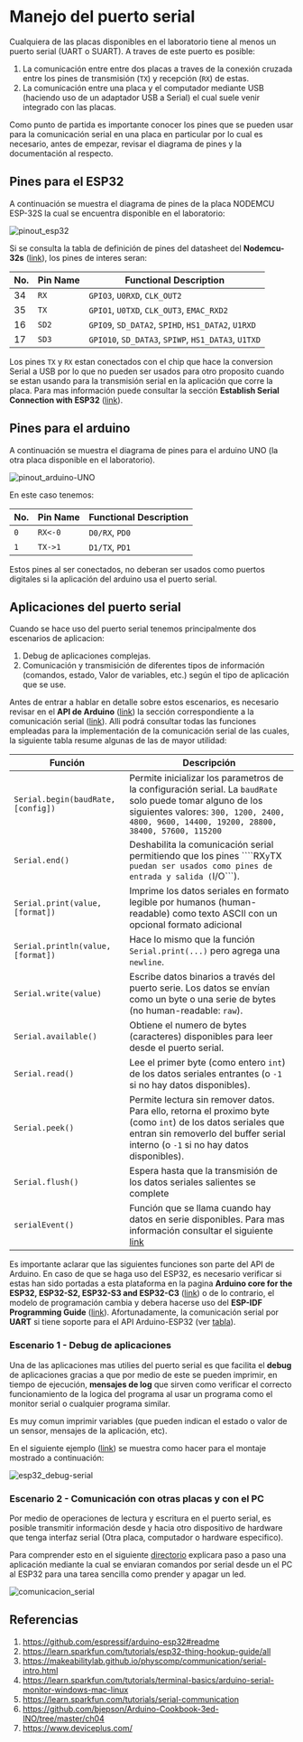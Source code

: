 # Manejo del puerto serial

Cualquiera de las placas disponibles en el laboratorio tiene al menos un puerto serial (UART o SUART). A traves de este puerto es posible: 
1. La comunicación entre entre dos placas a traves de la conexión cruzada entre los pines de transmisión (```TX```) y recepción (```RX```) de estas. 
2. La comunicación entre una placa y el computador mediante USB (haciendo uso de un adaptador USB a Serial) el cual suele venir integrado con las placas.

Como punto de partida es importante conocer los pines que se pueden usar para la comunicación serial en una placa en particular por lo cual es necesario, antes de empezar, revisar el diagrama de pines y la documentación al respecto.

## Pines para el ESP32

A continuación se muestra el diagrama de pines de la placa NODEMCU ESP-32S la cual se encuentra disponible en el laboratorio:

![pinout_esp32](nodemcu_32s_pin.png)

Si se consulta la tabla de definición de pines del datasheet del **Nodemcu-32s** ([link](https://docs.ai-thinker.com/_media/esp32/docs/nodemcu-32s_product_specification.pdf)), los pines de interes seran:

|No.| Pin Name |Functional Description|
|---|---|---|
|34 |```RX```|```GPIO3```, ```U0RXD```, ```CLK_OUT2```|
|35 |```TX```|```GPIO1```, ```U0TXD```, ```CLK_OUT3```, ```EMAC_RXD2```|
|16 |```SD2```|```GPIO9```, ```SD_DATA2```, ```SPIHD```, ```HS1_DATA2```, ```U1RXD```|
|17 |```SD3```|```GPIO10```, ```SD_DATA3```, ```SPIWP```, ```HS1_DATA3```, ```U1TXD```|

Los pines ```TX``` y ```RX``` estan conectados con el chip que hace la conversion Serial a USB por lo que no pueden ser usados para otro proposito cuando se estan usando para la transmisión serial en la aplicación que corre la placa. Para mas información puede consultar la sección **Establish Serial Connection with ESP32** ([link](https://docs.espressif.com/projects/esp-idf/en/stable/esp32/get-started/establish-serial-connection.html)).

## Pines para el arduino

A continuación se muestra el diagrama de pines para el arduino UNO (la otra placa disponible en el laboratorio).

![pinout_arduino-UNO](Pinout-UNOrev3_latest.png)

En este caso tenemos:

|No.| Pin Name |Functional Description|
|---|---|---|
|```0```|```RX<-0``` |```D0/RX```, ```PD0```|
|```1``` |```TX->1``` |```D1/TX```, ```PD1```|

Estos pines al ser conectados, no deberan ser usados como puertos digitales si la aplicación del arduino usa el puerto serial.

## Aplicaciones del puerto serial

Cuando se hace uso del puerto serial tenemos principalmente dos escenarios de aplicacion:
1. Debug de aplicaciones complejas.
2. Comunicación y transmisición de diferentes tipos de información (comandos, estado, Valor de variables, etc.) según el tipo de aplicación que se use.

Antes de entrar a hablar en detalle sobre estos escenarios, es necesario revisar en el **API de Arduino** ([link](https://www.arduino.cc/reference/en/)) la sección correspondiente a la comunicación serial ([link](https://www.arduino.cc/reference/en/language/functions/communication/serial/)). Alli podrá consultar todas las funciones empleadas para la implementación de la comunicación serial de las cuales, la siguiente tabla resume algunas de las de mayor utilidad:

|Función|Descripción|
|---|---|
|```Serial.begin(baudRate, [config])```|Permite inicializar los parametros de la configuración serial. La ```baudRate``` solo puede tomar alguno de los siguientes valores: ```300, 1200, 2400, 4800, 9600, 14400, 19200, 28800,  38400, 57600, 115200```|
|```Serial.end()```| Deshabilita la comunicación serial permitiendo que los pines ````RX``` y ```TX``` puedan ser usados como pines de entrada y salida (```I/O```).|
|```Serial.print(value, [format])```|Imprime los datos seriales en formato legible por humanos (human-readable) como texto ASCII con un opcional formato adicional|
|```Serial.println(value, [format])```|Hace lo mismo que la función ```Serial.print(...)``` pero agrega una ```newline```.|
|```Serial.write(value)```|Escribe datos binarios a través del puerto serie. Los datos se envían como un byte o una serie de bytes (no human-readable: ```raw```).|
|```Serial.available()```|Obtiene el numero de bytes (caracteres) disponibles para leer desde el puerto serial.|
|```Serial.read()```|Lee el primer byte (como entero ```int```) de los datos seriales entrantes (o ```-1``` si no hay datos disponibles).|
|```Serial.peek()```|Permite lectura sin remover datos. Para ello, retorna el proximo byte (como ```int```) de los datos seriales que entran sin removerlo del buffer serial interno (o ```-1``` si no hay datos disponibles).|
|```Serial.flush()```|Espera hasta que la transmisión de los datos seriales salientes se complete|
|```serialEvent()```|Función que se llama cuando hay datos en serie disponibles. Para mas información consultar el siguiente [link](https://docs.arduino.cc/built-in-examples/communication/SerialEvent)|

Es importante aclarar que las siguientes funciones son parte del API de Arduino. En caso de que se haga uso del ESP32, es necesario verificar si estas han sido portadas a esta plataforma en la pagina **Arduino core for the ESP32, ESP32-S2, ESP32-S3 and ESP32-C3** ([link](https://docs.espressif.com/projects/arduino-esp32/en/latest/)) o de lo contrario, el modelo de programación cambia y debera hacerse uso del **ESP-IDF Programming Guide** ([link](https://docs.espressif.com/projects/esp-idf/en/latest/esp32/)). Afortunadamente, la comunicación serial por **UART** si tiene soporte para el API Arduino-ESP32 (ver [tabla](https://docs.espressif.com/projects/arduino-esp32/en/latest/libraries.html)).

### Escenario 1 - Debug de aplicaciones

Una de las aplicaciones mas utilies del puerto serial es que facilita el **debug** de aplicaciones gracias a que por medio de este se pueden imprimir, en tiempo de ejecución, **mensajes de log** que sirven como verificar el correcto funcionamiento de la logica del programa al usar un programa como el monitor serial o cualquier programa similar. 

Es muy comun imprimir variables (que pueden indican el estado o valor de un sensor, mensajes de la aplicación, etc).

En el siguiente ejemplo ([link](debug_esp32/)) se muestra como hacer para el montaje mostrado a continuación:

![esp32_debug-serial](esp32_debug-serial.png)

### Escenario 2 - Comunicación con otras placas y con el PC

Por medio de operaciones de lectura y escritura en el puerto serial, es posible transmitir información desde y hacia otro dispositivo de hardware que tenga interfaz serial (Otra placa, computador o hardware especifico).

Para comprender esto en el siguiente [directorio](serial-esp32/) explicara paso a paso una aplicación mediante la cual se enviaran comandos por serial desde un el PC al ESP32 para una tarea sencilla como prender y apagar un led.

![comunicacion_serial](comunicacion_serial.png)


## Referencias

1. https://github.com/espressif/arduino-esp32#readme
2. https://learn.sparkfun.com/tutorials/esp32-thing-hookup-guide/all
3. https://makeabilitylab.github.io/physcomp/communication/serial-intro.html
4. https://learn.sparkfun.com/tutorials/terminal-basics/arduino-serial-monitor-windows-mac-linux
5. https://learn.sparkfun.com/tutorials/serial-communication
6. https://github.com/bjepson/Arduino-Cookbook-3ed-INO/tree/master/ch04
7. https://www.deviceplus.com/


<!---



https://github.com/espressif/arduino-esp32#readme

https://github.com/espressif/arduino-esp32


https://learn.sparkfun.com/tutorials/esp32-thing-hookup-guide/all
https://makeabilitylab.github.io/physcomp/communication/serial-intro.html


https://github.com/UdeA-IoT/ensayos-varios
https://github.com/UdeA-IoT/iot-UdeA_2022-1

https://github.com/UdeA-IoT/iot-2022_1/tree/main/percepcion/sesion1/esp32


https://docs.ai-thinker.com/_media/esp32/docs/nodemcu-32s_product_specification.pdf


All Arduino board has at least one serial port (aka UART or USART). It communicates on digital pin 0 (RX) and pin 1 (TX), as well as with the computer via USB (via USB-to-Serial adaptor). This serial port is represented by the Serial object. If you started serial, you cannot use pins 0 and 1. You can use Arduino IDE's Serial Monitor to communicate with Arduino board.

The Arduino Mega2560 has three additional serial ports: Serial1 on pins 18 (TX) and 19 (RX), Serial2 on pins 16 (TX) and 17 (RX), Serial3 on pins 14 (TX) and 15 (RX). There are NOT connected to the built-in USB-to-Serial adaptor, and you need an additional USB-to-Serial adaptor.



https://learn.sparkfun.com/tutorials/terminal-basics/arduino-serial-monitor-windows-mac-linux

https://learn.sparkfun.com/tutorials/serial-peripheral-interface-spi
https://learn.sparkfun.com/tutorials/serial-communication


https://github.com/UdeA-IoT/iot-UdeA_2022-1/tree/main/implementacion_paso_a_paso
https://makeabilitylab.github.io/physcomp/esp32/esp32.html



## Sobre la clase serial

Algunos ejemplos


https://github.com/bjepson/Arduino-Cookbook-3ed-INO/tree/master/ch04


### 4.1 Sending Information from Arduino to Your Computer

**Problem -> Cambiar por un random que simule un sensor**
You want to send text and data to be displayed on your PC, Mac, or other device (such as a Raspberry Pi) using the Arduino IDE or the serial terminal program of your choice.

```ino
/*
* SerialOutput sketch
* Print numbers to the serial port
*/
void setup()
{
Serial.begin(9600); // send and receive at 9600 baud
}
int number = 0;
void loop()
{
Serial.print("The number is ");
Serial.println(number); // print the number
delay(500); // delay half second between numbers
number++; // to the next number
}
```

CoolTerm
An easy-to-use freeware terminal program for Windows, Mac, and Linux
CuteCom
An open source terminal program for Linux
Bray Terminal
A free executable for the PC
GNU screen
An open source virtual screen management program that supports serial communications;
included with Linux and macOS
moserial
Another open source terminal program for Linux
PuTTY
An open source SSH program for Windows and Linux that supports serial
communications
RealTerm
An open source terminal program for the PC
ZTerm
A shareware program for the Mac

### 4.2 Sending Formatted Text and Numeric Data from
Arduino

Problem
You want to send serial data from Arduino displayed as text, decimal values, hexadecimal,
or binary.

https://github.com/bjepson/Arduino-Cookbook-3ed-INO/blob/master/ch04/ch04_SerialFormatting/ch04_SerialFormatting.ino


## 4.3 Receiving Serial Data in Arduino
Problem
You want to receive data on Arduino from a computer or another serial device; for
example, to have Arduino react to commands or data sent from your computer.

https://github.com/bjepson/Arduino-Cookbook-3ed-INO/blob/master/ch04/ch04_SerialReceive/ch04_SerialReceive.ino
https://github.com/bjepson/Arduino-Cookbook-3ed-INO/blob/master/ch04/ch04_SerialParsing/ch04_SerialParsing.ino


## 4.4 Sending Multiple Text Fields from Arduino in a
Single Message
Problem
You want to send a message that contains more than one field’s worth of information
per message. For example, your message may contain values from two or more sensors.
You want to use these values in a program such as Processing, running on a
computer or a device such as a Raspberry Pi.

https://github.com/bjepson/Arduino-Cookbook-3ed-INO/blob/master/ch04/ch04_SerialReceiveMultipleFields/ch04_SerialReceiveMultipleFields.ino

## 4.5 Receiving Multiple Text Fields in a Single Message
in Arduino
Problem
You want to receive a message that contains more than one field. For example, your
message may contain an identifier to indicate a particular device (such as a motor or
other actuator) and what value (such as speed) to set it to.

https://github.com/bjepson/Arduino-Cookbook-3ed-INO/blob/master/ch04/ch04_SerialReceiveMultipleFields/ch04_SerialReceiveMultipleFields.ino

## 4.7 Receiving Binary Data from Arduino on a Computer
Problem
You want to respond to binary data sent from Arduino in a programming language
such as Processing. For example, you want to respond to Arduino messages sent in
Recipe 4.6.

## 4.9 Sending the Values of Multiple Arduino Pins
Problem
You want to send groups of binary bytes, integers, or long values from Arduino. For
example, you may want to send the values of the digital and analog pins to
Processing.



## Ejemplo paso a paso

### Solo placa

https://github.com/UdeA-IoT/iot-UdeA_2022-1/tree/main/implementacion_paso_a_paso/paso1

### Placa - Python

https://github.com/UdeA-IoT/iot-UdeA_2022-1/tree/main/implementacion_paso_a_paso/paso2


### Placa - Python grafico

https://github.com/UdeA-IoT/iot-UdeA_2022-1/tree/main/implementacion_paso_a_paso/paso3



### Placa - deweto

Hacerlo ahora

https://github.com/UdeA-IoT/actividad-7

### Placa - FastAPI

Hacerlo ahora

https://github.com/UdeA-IoT/actividad-6


### Placa - NodeRed

Hacerlo Ahora




Referencias

https://github.com/bjepson/Arduino-Cookbook-3ed-INO
https://github.com/PacktPublishing/Internet-of-Things-with-Arduino-Cookbook
https://github.com/agusk/tutorial
https://github.com/agusk/xbee-wifi-python
https://github.com/Apress/Beginning-Arduino-Nano-33-IoT
https://github.com/Apress/ESP8266-and-ESP32
https://github.com/Apress/IoT-Development-for-ESP32-and-ESP8266-with-JavaScript



-->
